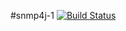 #snmp4j-1
[![Build Status][build-status-image]][build-status]

[build-status-image]: https://travis-ci.org/kaazing/snmp4j-1.svg?branch=develop
[build-status]: https://travis-ci.org/kaazing/snmp4j-1
